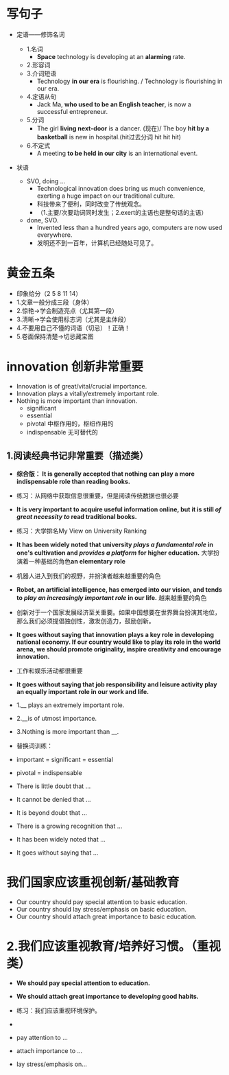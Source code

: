 # 写句子
* 定语——修饰名词
  * 1.名词  
    * **Space** technology is developing at an **alarming** rate.
  * 2.形容词 
  * 3.介词短语 
    * Technology **in our era** is flourishing. / Technology is flourishing in our era.
  * 4.定语从句 
    * Jack Ma, **who used to be an English teacher**, is now a successful entrepreneur.
  * 5.分词 
    * The girl **living next-door** is a dancer. (现在)/ The boy **hit by a basketball** is new in hospital.(hit过去分词 hit hit hit)
  * 6.不定式 
    * A meeting **to be held in our city** is an international event.

* 状语
  * SVO, doing ...
    * Technological innovation does bring us much convenience, exerting a huge impact on our traditional culture.
    * 科技带来了便利，同时改变了传统观念。
    * （1.主要/次要动词同时发生；2.exert的主语也是整句话的主语）
  * done, SVO.
    * Invented less than a hundred years ago, computers are now used everywhere.
    * 发明还不到一百年，计算机已经随处可见了。

# 黄金五条
* 印象给分（2 5 8 11 14）
* 1.文章一般分成三段（身体）
* 2.惊艳->学会制造亮点（尤其第一段）
* 3.清晰->学会使用标志词（尤其是主体段）
* 4.不要用自己不懂的词语（切忌）！正确！
* 5.卷面保持清楚->切忌藏宝图

# innovation 创新非常重要

* Innovation is of great/vital/crucial importance.
* Innovation plays a vitally/extremely important role.
* Nothing is more important than innovation.
  * significant
  * essential
  * pivotal  中枢作用的，枢纽作用的
  * indispensable 无可替代的


## 1.阅读经典书记非常重要（描述类）
* **综合版： It is generally accepted that nothing can play a more indispensable role than reading books.**
* 练习：从网络中获取信息很重要，但是阅读传统数据也很必要
* **It is very important to acquire useful information online, but it is still *of great necessity to* read traditional books.**
* 练习：大学排名My View on University Ranking
* **It has been widely noted that university *plays a fundamental role* in one's cultivation and *provides a platform* for higher education.**
大学扮演着一种基础的角色**an elementary role**
* 机器人进入到我们的视野，并扮演者越来越重要的角色
* **Robot, an artificial intelligence, has emerged into our vision, and tends to *play an increasingly important role* in our life.**
越来越重要的角色
* 创新对于一个国家发展经济至关重要。如果中国想要在世界舞台扮演其地位，那么我们必须提倡独创性，激发创造力，鼓励创新。
* **It goes without saying that innovation plays a key role in developing national economy. 
If our country would like to play its role in the world arena, 
we should promote originality, inspire creativity and encourage innovation.**
* 工作和娱乐活动都很重要
* **It goes without saying that job responsibility and leisure activity play an equally important role in our work and life.**


* 1.__ plays an extremely important role.
* 2.__is of utmost importance.
* 3.Nothing is more important than __.
* 替换词训练：
* important = significant = essential
* pivotal = indispensable


* There is little doubt that ...
* It cannot be denied that ...
* It is beyond doubt that ...
* There is a growing recognition that ...
* It has been widely noted that ...
* It goes without saying that ...

# 我们国家应该重视创新/基础教育
* Our country should pay special attention to basic education.
* Our country should lay stress/emphasis on basic education.
* Our country should attach great importance to basic education.

# 2.我们应该重视教育/培养好习惯。（重视类）
* **We should pay special attention to education.**
* **We should attach great importance to develop*ing* good habits.**
* 练习：我们应该重视环境保护。
* 

* pay attention to ...
* attach importance to ...
* lay stress/emphasis on...


